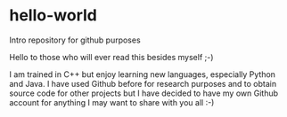 
# hello-world
Intro repository for github purposes

Hello to those who will ever read this besides myself ;-)

I am trained in C++ but enjoy learning new languages, especially Python and Java.  I have used Github before for research purposes and to obtain source code for other projects but I have decided to have my own Github account for anything I may want to share with you all :-) 
